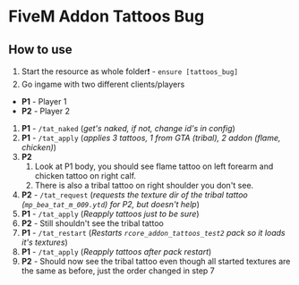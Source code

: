 # FiveM Addon Tattoos Bug

## How to use

1. Start the resource as whole folder❗ - `ensure [tattoos_bug]`
2. Go ingame with two different clients/players

- **P1** - Player 1
- **P2** - Player 2

1. **P1** - `/tat_naked` (_get's naked, if not, change id's in config_)
2. **P1** - `/tat_apply` (_applies 3 tattoos, 1 from GTA (tribal), 2 addon (flame, chicken)_)
3. **P2**
   1. Look at P1 body, you should see flame tattoo on left forearm and chicken tattoo on right calf.
   2. There is also a tribal tattoo on right shoulder you don't see.
4. **P2** - `/tat_request` (_requests the texture dir of the tribal tattoo (`mp_bea_tat_m_009.ytd`) for P2, but doesn't help_)
5. **P1** - `/tat_apply` (_Reapply tattoos just to be sure_)
6. **P2** - Still shouldn't see the tribal tattoo
7. **P1** - `/tat_restart` (_Restarts `rcore_addon_tattoos_test2` pack so it loads it's textures_)
8. **P1** - `/tat_apply` (_Reapply tattoos after pack restart_)
9. **P2** - Should now see the tribal tattoo even though all started textures are the same as before, just the order changed in step 7
